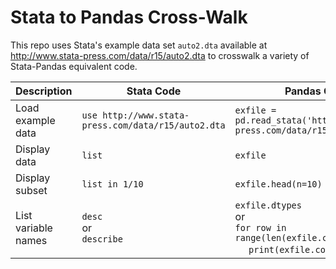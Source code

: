 # Stata to Pandas Cross-Walk

This repo uses Stata's example data set `auto2.dta` available at http://www.stata-press.com/data/r15/auto2.dta to crosswalk a variety of Stata-Pandas equivalent code.

Description | Stata Code | Pandas Code
------------|------------|------------
Load example data | `use http://www.stata-press.com/data/r15/auto2.dta` | `exfile = pd.read_stata('http://www.stata-press.com/data/r15/auto2.dta')`
Display data | `list` | `exfile`
Display subset | `list in 1/10` | `exfile.head(n=10)`
List variable names | `desc` <br> or <br> `describe` | `exfile.dtypes` <br> or <br> `for row in range(len(exfile.columns)):` <br> &nbsp;&nbsp;&nbsp;&nbsp; `print(exfile.columns[row])`


